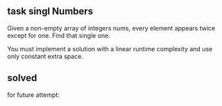 ## task singl Numbers

Given a non-empty array of integers nums, every element appears twice except for one. Find that single one.

You must implement a solution with a linear runtime complexity and use only constant extra space.


## solved 
for future attempt:


